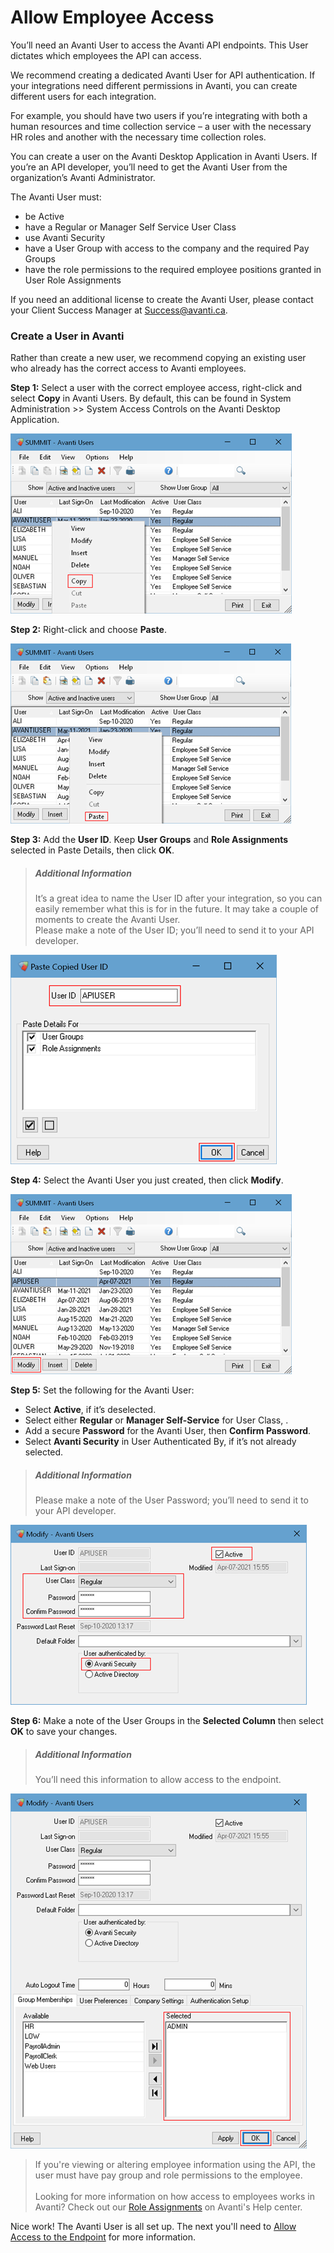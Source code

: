 # Allow Employee Access

You’ll need an Avanti User to access the Avanti API endpoints. This User dictates which employees the API can access. 

We recommend creating a dedicated Avanti User for API authentication. If your integrations need different permissions in Avanti, you can create different users for each integration. 

For example, you should have two users if you’re integrating with both a human resources and time collection service – a user with the necessary HR roles and another with the necessary time collection roles.

You can create a user on the Avanti Desktop Application in Avanti Users. If you’re an API developer, you’ll need to get the Avanti User from the organization’s Avanti Administrator. 

The Avanti User must:
- be Active
- have a Regular or Manager Self Service User Class
- use Avanti Security
- have a User Group with access to the company and the required Pay Groups
- have the role permissions to the required employee positions granted in User Role Assignments

If you need an additional license to create the Avanti User, please contact your Client Success Manager at Success@avanti.ca.

### Create a User in Avanti
Rather than create a new user, we recommend copying an existing user who already has the correct access to Avanti employees. 

**Step 1:** Select a user with the correct employee access, right-click and select **Copy** in Avanti Users.
By default, this can be found in System Administration >> System Access Controls on the Avanti Desktop Application. 

![Copying an Avanti User.](../assets/images/CopyingAvantiUsers.png)

**Step 2:** Right-click and choose **Paste**. 

![Paste an Avanti User.](../assets/images/PasteanAvantiUser.png)

**Step 3:** Add the **User ID**. Keep **User Groups** and **Role Assignments** selected in Paste Details, then click **OK**.  

<!-- theme: info -->
>##### Additional Information
>It’s a great idea to name the User ID after your integration, so you can easily remember what this is for in the future. It may take a couple of moments to create the Avanti User. <br>
Please make a note of the User ID; you’ll need to send it to your API developer. 

![Paste details for an Avanti User.](../assets/images/PasteDetails.png)

**Step 4:** Select the Avanti User you just created, then click **Modify**. 

![Modify the Avanti User.](../assets/images/ModifytheAvantiUser.png)

**Step 5:** Set the following for the Avanti User: 
- Select **Active**, if it’s deselected. 
- Select either **Regular** or **Manager Self-Service** for User Class, .
- Add a secure **Password** for the Avanti User, then **Confirm Password**. 
- Select **Avanti Security** in User Authenticated By, if it’s not already selected. 

<!-- theme: info -->
>##### Additional Information
>Please make a note of the User Password; you’ll need to send it to your API developer. 

![Avanti User Settings.](../assets/images/AvantiUserSettings.png)

**Step 6:** Make a note of the User Groups in the **Selected Column** then select **OK** to save your changes.  

<!-- theme: info -->
>##### Additional Information
>You’ll need this information to allow access to the endpoint.

![Save the Avanti User.](../assets/images/SaveAvantiUser.png)

<!-- theme: warning -->
>If you're viewing or altering employee information using the API, the user must have pay group and role permissions to the employee. <br><br>
>Looking for more information on how access to employees works in Avanti? Check out our [Role Assignments](https://help.avanti.ca/en/support/solutions/articles/36000129028-role-assignments) on Avanti's Help center. 

Nice work! The Avanti User is all set up. The next you'll need to [Allow Access to the Endpoint](/docs/auth-subfunction.md) for more information.  